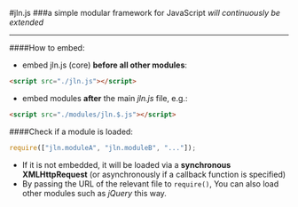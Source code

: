 #jln.js
###a simple modular framework for JavaScript
*will continuously be extended*

____________
####How to embed:
- embed jln.js (core) **before all other modules**:
```html
<script src="./jln.js"></script>
```

- embed modules **after** the main *jln.js* file, e.g.:
```html
<script src="./modules/jln.$.js"></script>
```


####Check if a module is loaded:
```javascript
require(["jln.moduleA", "jln.moduleB", "..."]);
```
- If it is not embedded, it will be loaded via a **synchronous XMLHttpRequest** (or asynchronously if a callback function is specified)
- By passing the URL of the relevant file to `require()`, You can also load other modules such as *jQuery* this way.
